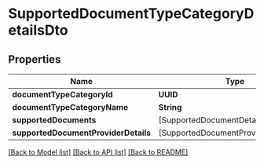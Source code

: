 # SupportedDocumentTypeCategoryDetailsDto

## Properties
Name | Type | Description | Notes
------------ | ------------- | ------------- | -------------
**documentTypeCategoryId** | **UUID** |  | 
**documentTypeCategoryName** | **String** |  | 
**supportedDocuments** | [SupportedDocumentDetailsDto] |  | 
**supportedDocumentProviderDetails** | [SupportedDocumentProviderDetailsDto] |  | 

[[Back to Model list]](../README.md#documentation-for-models) [[Back to API list]](../README.md#documentation-for-api-endpoints) [[Back to README]](../README.md)


